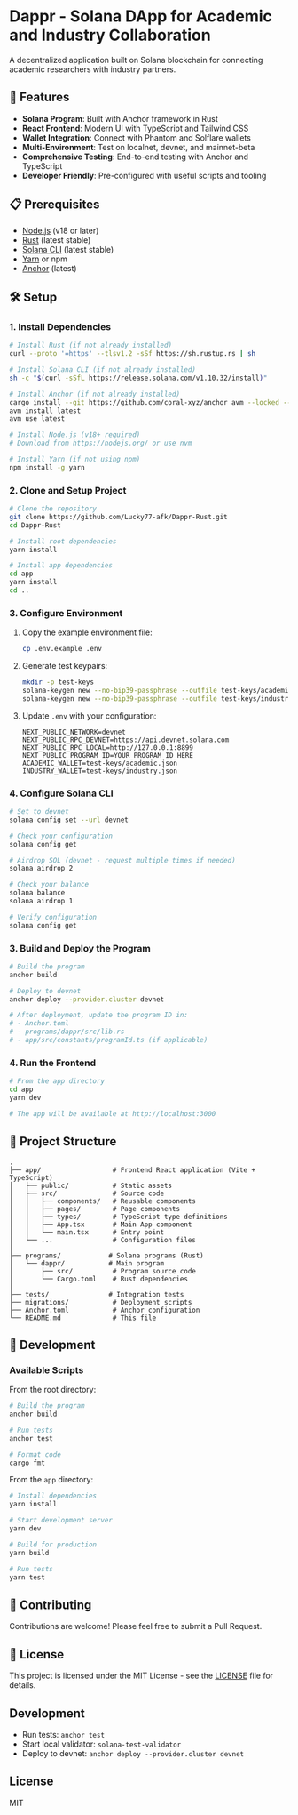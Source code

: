 # Dappr - Solana DApp for Academic and Industry Collaboration

A decentralized application built on Solana blockchain for connecting academic researchers with industry partners.

## 🚀 Features

- **Solana Program**: Built with Anchor framework in Rust
- **React Frontend**: Modern UI with TypeScript and Tailwind CSS
- **Wallet Integration**: Connect with Phantom and Solflare wallets
- **Multi-Environment**: Test on localnet, devnet, and mainnet-beta
- **Comprehensive Testing**: End-to-end testing with Anchor and TypeScript
- **Developer Friendly**: Pre-configured with useful scripts and tooling

## 📋 Prerequisites

- [Node.js](https://nodejs.org/) (v18 or later)
- [Rust](https://www.rust-lang.org/tools/install) (latest stable)
- [Solana CLI](https://docs.solana.com/cli/install-solana-cli-tools) (latest stable)
- [Yarn](https://yarnpkg.com/) or npm
- [Anchor](https://www.anchor-lang.com/docs/installation) (latest)

## 🛠️ Setup

### 1. Install Dependencies

```bash
# Install Rust (if not already installed)
curl --proto '=https' --tlsv1.2 -sSf https://sh.rustup.rs | sh

# Install Solana CLI (if not already installed)
sh -c "$(curl -sSfL https://release.solana.com/v1.10.32/install)"

# Install Anchor (if not already installed)
cargo install --git https://github.com/coral-xyz/anchor avm --locked --force
avm install latest
avm use latest

# Install Node.js (v18+ required)
# Download from https://nodejs.org/ or use nvm

# Install Yarn (if not using npm)
npm install -g yarn
```

### 2. Clone and Setup Project

```bash
# Clone the repository
git clone https://github.com/Lucky77-afk/Dappr-Rust.git
cd Dappr-Rust

# Install root dependencies
yarn install

# Install app dependencies
cd app
yarn install
cd ..
```

### 3. Configure Environment

1. Copy the example environment file:
   ```bash
   cp .env.example .env
   ```

2. Generate test keypairs:
   ```bash
   mkdir -p test-keys
   solana-keygen new --no-bip39-passphrase --outfile test-keys/academic.json
   solana-keygen new --no-bip39-passphrase --outfile test-keys/industry.json
   ```

3. Update `.env` with your configuration:
   ```env
   NEXT_PUBLIC_NETWORK=devnet
   NEXT_PUBLIC_RPC_DEVNET=https://api.devnet.solana.com
   NEXT_PUBLIC_RPC_LOCAL=http://127.0.0.1:8899
   NEXT_PUBLIC_PROGRAM_ID=YOUR_PROGRAM_ID_HERE
   ACADEMIC_WALLET=test-keys/academic.json
   INDUSTRY_WALLET=test-keys/industry.json
   ```

### 4. Configure Solana CLI

```bash
# Set to devnet
solana config set --url devnet

# Check your configuration
solana config get

# Airdrop SOL (devnet - request multiple times if needed)
solana airdrop 2

# Check your balance
solana balance
solana airdrop 1

# Verify configuration
solana config get
```

### 3. Build and Deploy the Program

```bash
# Build the program
anchor build

# Deploy to devnet
anchor deploy --provider.cluster devnet

# After deployment, update the program ID in:
# - Anchor.toml
# - programs/dappr/src/lib.rs
# - app/src/constants/programId.ts (if applicable)
```

### 4. Run the Frontend

```bash
# From the app directory
cd app
yarn dev

# The app will be available at http://localhost:3000
```

## 📁 Project Structure

```
.
├── app/                  # Frontend React application (Vite + TypeScript)
│   ├── public/           # Static assets
│   ├── src/              # Source code
│   │   ├── components/   # Reusable components
│   │   ├── pages/        # Page components
│   │   ├── types/        # TypeScript type definitions
│   │   ├── App.tsx       # Main App component
│   │   └── main.tsx      # Entry point
│   └── ...               # Configuration files
│
├── programs/            # Solana programs (Rust)
│   └── dappr/           # Main program
│       ├── src/          # Program source code
│       └── Cargo.toml    # Rust dependencies
│
├── tests/               # Integration tests
├── migrations/           # Deployment scripts
├── Anchor.toml           # Anchor configuration
└── README.md             # This file
```

## 🔧 Development

### Available Scripts

From the root directory:

```bash
# Build the program
anchor build

# Run tests
anchor test

# Format code
cargo fmt
```

From the `app` directory:

```bash
# Install dependencies
yarn install

# Start development server
yarn dev

# Build for production
yarn build

# Run tests
yarn test
```

## 🤝 Contributing

Contributions are welcome! Please feel free to submit a Pull Request.

## 📄 License

This project is licensed under the MIT License - see the [LICENSE](LICENSE) file for details.

## Development

- Run tests: `anchor test`
- Start local validator: `solana-test-validator`
- Deploy to devnet: `anchor deploy --provider.cluster devnet`

## License

MIT
